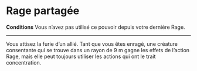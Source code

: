 # Rage partagée

<p><strong>Conditions</strong>  Vous n’avez pas utilisé ce pouvoir depuis votre dernière Rage.</p>
<hr>
<p>Vous attisez la furie d’un allié. Tant que vous êtes enragé, une créature consentante qui se trouve dans un rayon de 9 m gagne les effets de l’action Rage, mais elle peut toujours utiliser les actions qui ont le trait concentration.</p>
<p>&nbsp;</p>